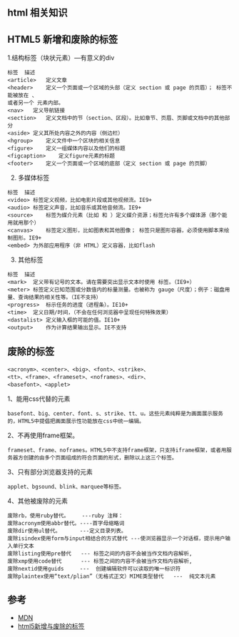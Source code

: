 ##  html 相关知识

## HTML5 新增和废除的标签

1.结构标签（块状元素）—有意义的div
```
标签	描述
<article>	定义文章
<header>	定义一个页面或一个区域的头部（定义 section 或 page 的页眉）； 标签不能被放在 、
或者另一个 元素内部。
<nav>	定义导航链接
<section>	定义文档中的节（section、区段）。比如章节、页眉、页脚或文档中的其他部分
<aside>	定义其所处内容之外的内容（侧边栏）
<hgroup>	定义文件中一个区块的相关信息
<figure>	定义一组媒体内容以及他们的标题
<figcaption>	定义figure元素的标题
<footer>	定义一个页面或一个区域的底部（定义 section 或 page 的页脚）
```

2. 多媒体标签

```
标签	描述
<video>	标签定义视频，比如电影片段或其他视频流。IE9+ 
<audio>	标签定义声音，比如音乐或其他音频流。IE9+
<source>	标签为媒介元素（比如 和 ）定义媒介资源；标签允许有多个媒体源（那个能用就用那个）
<canvas>	标签定义图形，比如图表和其他图像； 标签只是图形容器，必须使用脚本来绘制图形。IE9+
<embed>	为外部应用程序（非 HTML）定义容器，比如flash
```

3. 其他标签

```
标签	描述
<mark>	定义带有记号的文本。请在需要突出显示文本时使用 标签。（IE9+）
<meter>	标签定义已知范围或分数值内的标量测量。也被称为 gauge（尺度）；例子：磁盘用量、查询结果的相关性等。（IE不支持）
<progress>	标示任务的进度（进程条）。IE10+
<time>	定义日期/时间，（不会在任何浏览器中呈现任何特殊效果）
<dastalist>	定义输入框的可能的值。IE10+
<output>	作为计算结果输出显示。IE不支持
```

## 废除的标签

```
<acronym>、<center>、<big>、<font>、<strike>、
<tt>、<frame>、<frameset>、<noframes>、<dir>、
<basefont>、<applet>

```

1、能用css代替的元素
```
basefont、big、center、font、s、strike、tt、u。这些元素纯粹是为画面展示服务的，HTML5中提倡把画面展示性功能放在css中统一编辑。
```
2、不再使用frame框架。
```
frameset、frame、noframes。HTML5中不支持frame框架，只支持iframe框架，或者用服务器方创建的由多个页面组成的符合页面的形式，删除以上这三个标签。
```
3、只有部分浏览器支持的元素
```
applet、bgsound、blink、marquee等标签。
```
4、其他被废除的元素
```
废除rb，使用ruby替代。    ---ruby 注释：
废除acronym使用abbr替代。----首字母缩略词
废除dir使用ul替代。      ---定义目录列表。        
废除isindex使用form与input相结合的方式替代 ---使浏览器显示一个对话框，提示用户输入单行文本
废除listing使用pre替代   --- 标签之间的内容不会被当作文档内容解析,
废除xmp使用code替代      --- 标签之间的内容不会被当作文档内容解析,
废除nextid使用guids     ---  创建编辑软件可以读取的唯一标识符
废除plaintex使用“text/plian”（无格式正文）MIME类型替代   ---  纯文本元素 
```

## 参考
- [MDN](https://developer.mozilla.org/zh-CN/docs/Web/HTML/Element/a)
- [html5新增与废除的标签](https://blog.csdn.net/kfq12/article/details/79173331)
